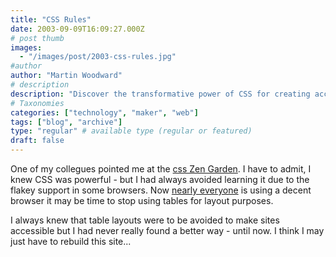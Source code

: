 ```yaml
---
title: "CSS Rules"
date: 2003-09-09T16:09:27.000Z
# post thumb
images:
  - "/images/post/2003-css-rules.jpg"
#author
author: "Martin Woodward"
# description
description: "Discover the transformative power of CSS for creating accessible layouts as I consider rebuilding my site beyond outdated table designs."
# Taxonomies
categories: ["technology", "maker", "web"]
tags: ["blog", "archive"]
type: "regular" # available type (regular or featured)
draft: false
---
```


One of my collegues pointed me at the [css Zen Garden](http://www.csszengarden.com/). I have to admit, I knew CSS was powerful - but I had always avoided learning it due to the flakey support in some browsers. Now [nearly everyone](http://www.google.com/press/zeitgeist.html) is using a decent browser it may be time to stop using tables for layout purposes.

I always knew that table layouts were to be avoided to make sites accessible but I had never really found a better way - until now. I think I may just have to rebuild this site...
